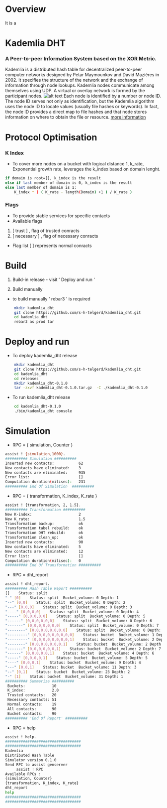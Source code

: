 # Overview
It is a

# Kademlia DHT
### A Peer-to-peer Information System based on the XOR Metric.

Kademlia is a distributed hash table for decentralized peer-to-peer computer networks designed by Petar Maymounkov and David Mazières in 2002. It specifies the structure of the network and the exchange of information through node lookups. Kademlia nodes communicate among themselves using UDP. A virtual or overlay network is formed by the participant nodes. 
![alt text](http://url/to/img.png)
Each node is identified by a number or node ID. The node ID serves not only as identification, but the Kademlia algorithm uses the node ID to locate values (usually file hashes or keywords). In fact, the node ID provides a direct map to file hashes and that node stores information on where to obtain the file or resource.
[more information][ref1]

# Protocol Optimisation
### K Index
- To cover more nodes on a bucket with logical distance 1, k_rate, Exponential growth rate, leverages the k_index based on domain lenght.
```sh
if domain is root=[], k_index is the result
else if last member of domain is 0, k_index is the result
else last member of domain is 1:
    K_index * ( ( K_rate - length(Domain) +1 ) / K_rate )
```
### Flags
- To provide stable services for specific contacts
- Available flags
1. [ trust ] , flag of trusted conracts
2. [ necessary ] , flag of necessary conracts
- Flag list [ ] represents normal conracts

# Build
1. Build-in release - visit ' Deploy and run '

2. Build manually
- to build manually ' rebar3 ' is required
```sh
    mkdir kademlia_dht
    git clone https://github.com/s-h-telgerd/kademlia_dht.git
    cd kademlia_dht
    rebar3 as prod tar
```

# Deploy and run

- To deploy kademlia_dht release
```sh
    mkdir kademlia_dht
    git clone https://github.com/s-h-telgerd/kademlia_dht.git
    cd kademlia_dht
    cd releases
    mkdir kademlia_dht-0.1.0
    tar -zxvf kademlia_dht-0.1.0.tar.gz  -C ./kademlia_dht-0.1.0
```
- To run kademlia_dht release
```sh
    cd kademlia_dht-0.1.0
    ./bin/kademlia_dht console
```

# Simulation
- RPC = { simulation, Counter }
```sh
assist ! {simulation,1000}.
########## Simulation ##########
Inserted new contacts:           62
New contacts have eliminated:    3
New contacts are eliminated:     935
Error list:                      []
Computation duration(milisec):   231
########## End Of Simulation  ##########
```
- RPC = { transformation, K_index, K_rate }
```sh
assist ! {transformation, 2, 1.5}.
########## Transformation ##########
New K-index:                     2
New K_rate:                      1.5
Transformation backup:           ok
Transformation tabel rebuild:    ok
Transformation DHT rebuild:      ok
Transformation clean_up:         ok
Inserted new contacts:           90
New contacts have eliminated:    5
New contacts are eliminated:     12
Error list:                      []
Computation duration(milisec):   0
########## End Of Transformation ##########
```
- RPC = dht_report
```sh
assist ! dht_report.
########## Hash Table Report ##########
[]    Status: split
"-" [0]    Status: split  Bucket_volume: 0 Depth: 1
"--" [0,0]    Status: split  Bucket_volume: 0 Depth: 2
"---" [0,0,0]    Status: split  Bucket_volume: 0 Depth: 3
"----" [0,0,0,0]    Status: split  Bucket_volume: 0 Depth: 4
"-----" [0,0,0,0,0]    Status: split  Bucket_volume: 0 Depth: 5
"------" [0,0,0,0,0,0]    Status: split  Bucket_volume: 0 Depth: 6
"-------" [0,0,0,0,0,0,0]    Status: split  Bucket_volume: 0 Depth: 7
"--------" [0,0,0,0,0,0,0,0]    Status: split  Bucket_volume: 0 Depth: 8
"---------" [0,0,0,0,0,0,0,0,0]    Status: bucket  Bucket_volume: 1 Depth: 9
"---------" [0,0,0,0,0,0,0,0,1]    Status: bucket  Bucket_volume: 2 Depth: 9
"--------" [0,0,0,0,0,0,0,1]    Status: bucket  Bucket_volume: 2 Depth: 8
"-------" [0,0,0,0,0,0,1]    Status: bucket  Bucket_volume: 2 Depth: 7
"------" [0,0,0,0,0,1]    Status: bucket  Bucket_volume: 4 Depth: 6
"-----" [0,0,0,0,1]    Status: bucket  Bucket_volume: 5 Depth: 5
"----" [0,0,0,1]    Status: bucket  Bucket_volume: 9 Depth: 4
"---" [0,0,1]    Status: bucket  Bucket_volume: 11 Depth: 3
"--" [0,1]    Status: bucket  Bucket_volume: 23 Depth: 2
"-" [1]    Status: bucket  Bucket_volume: 31 Depth: 1
########## Summerize ##########
 Buckets:            10
 K_index:            2.0
 Trusted contacts:   20
 Necessary contacts: 51
 Normal contacts:    19
 All contacts:       90
 Bucket contacts:    90
########## 'End Of Report' ##########
```

- RPC = help
```sh
assist ! help.
##################################
##################################
Kademlia
Distributed Hash Table
Simulator version 0.1.0
Send RPC to assist genserver
     assist ! RPC 
Available RPCs : 
{simulation, Counter} 
{transformation, K_index, K_rate} 
dht_report 
help 
##################################
##################################

```

[ref1]: <https://github.com/s-h-telgerd/kademlia_dht/blob/main/doc/maymounkov-kademlia-lncs.pdf>